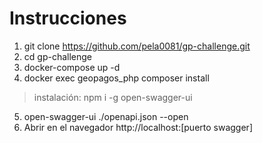 # Instrucciones
1. git clone https://github.com/pela0081/gp-challenge.git
2. cd gp-challenge
3. docker-compose up -d
4. docker exec geopagos_php composer install
> instalación: npm i -g open-swagger-ui
5. open-swagger-ui ./openapi.json --open
6. Abrir en el navegador http://localhost:[puerto swagger]